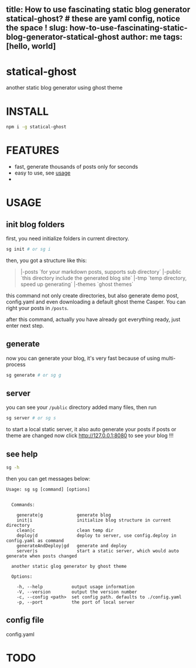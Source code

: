 title: How to use fascinating static blog generator statical-ghost? # these are yaml config, notice the space !
slug: how-to-use-fascinating-static-blog-generator-statical-ghost
author: me
tags: [hello, world]
---

# statical-ghost
another static blog generator using ghost theme

# INSTALL

```sh
npm i -g statical-ghost
```

# FEATURES

* fast, generate thousands of posts only for seconds
* easy to use, see [usage](#usage)
*


# USAGE

## init blog folders

first, you need initialize folders in current directory.

```sh
sg init # or sg i
```

then, you got a structure like this:

>  <current directory>
>    |-posts   `for your markdown posts, supports sub directory`
>    |-public `this directory include the generated blog site`
>    |-tmp `temp directory, speed up generating`
>    |-themes `ghost themes`

this command not only create directories, but also generate demo post, config.yaml and even downloading a default ghost theme Casper. You can right your posts in `/posts`.

after this command, actually you have already got everything ready, just enter next step.

## generate

now you can generate your blog, it's very fast because of using multi-process
```sh
sg generate # or sg g
```

## server

you can see your `/public` directory added many files, then run

```sh
sg server # or sg s
```

to start a local static server, it also auto generate your posts if posts or theme are changed
now click <http://127.0.0.1:8080> to see your blog !!!

## see help

```sh
sg -h
```
then you can get messages below:

```
Usage: sg sg [command] [options]


  Commands:

    generate|g             generate blog
    init|i                 initialize blog structure in current directory
    clean|c                clean temp dir
    deploy|d               deploy to server, use config.deploy in config.yaml as command
    generateAndDeploy|gd   generate and deploy
    server|s               start a static server, which would auto generate when posts changed

  another static glog generator by ghost theme

  Options:

    -h, --help           output usage information
    -V, --version        output the version number
    -c, --config <path>  set config path. defaults to ./config.yaml
    -p, --port           the port of local server
```

## config file

config.yaml

# TODO

